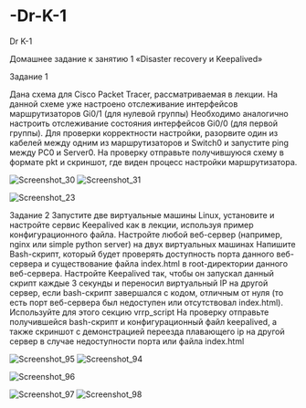 # -Dr-K-1
 Dr K-1

 Домашнее задание к занятию 1 «Disaster recovery и Keepalived»

 Задание 1

 Дана схема для Cisco Packet Tracer, рассматриваемая в лекции.
На данной схеме уже настроено отслеживание интерфейсов маршрутизаторов Gi0/1 (для нулевой группы)
Необходимо аналогично настроить отслеживание состояния интерфейсов Gi0/0 (для первой группы).
Для проверки корректности настройки, разорвите один из кабелей между одним из маршрутизаторов и Switch0 и запустите ping между PC0 и Server0.
На проверку отправьте получившуюся схему в формате pkt и скриншот, где виден процесс настройки маршрутизатора.

![Screenshot_30](https://github.com/user-attachments/assets/5a4837c3-83af-4011-905a-823afd714a6e)
![Screenshot_31](https://github.com/user-attachments/assets/2bd9cb30-4c61-4261-ac20-96087401b679)

![Screenshot_23](https://github.com/user-attachments/assets/540eb7c5-7432-4c73-88ba-ba1a1f381ac0)


Задание 2
Запустите две виртуальные машины Linux, установите и настройте сервис Keepalived как в лекции, используя пример конфигурационного файла.
Настройте любой веб-сервер (например, nginx или simple python server) на двух виртуальных машинах
Напишите Bash-скрипт, который будет проверять доступность порта данного веб-сервера и существование файла index.html в root-директории данного веб-сервера.
Настройте Keepalived так, чтобы он запускал данный скрипт каждые 3 секунды и переносил виртуальный IP на другой сервер, если bash-скрипт завершался с кодом, отличным от нуля (то есть порт веб-сервера был недоступен или отсутствовал index.html). Используйте для этого секцию vrrp_script
На проверку отправьте получившейся bash-скрипт и конфигурационный файл keepalived, а также скриншот с демонстрацией переезда плавающего ip на другой сервер в случае недоступности порта или файла index.html



![Screenshot_95](https://github.com/user-attachments/assets/040ea4af-aeed-4ffe-86cd-f6809d4e59ab)
![Screenshot_94](https://github.com/user-attachments/assets/01496b34-827b-4c99-acde-ff6f15796c8f)

![Screenshot_96](https://github.com/user-attachments/assets/91b42d27-b599-40be-ad57-342db21f7771)

![Screenshot_97](https://github.com/user-attachments/assets/753c9744-2132-410c-95f8-2b3dea917ce2)
![Screenshot_98](https://github.com/user-attachments/assets/5c36cdea-530b-4709-8b84-4a4f3b15fba1)


